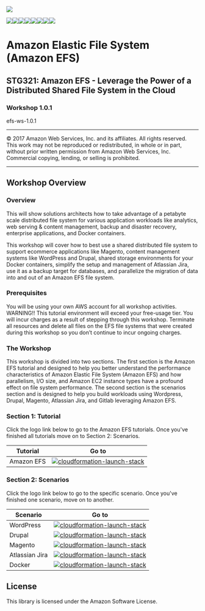 ![](https://s3.amazonaws.com/aws-us-east-1/tutorial/AWS_logo_PMS_300x180.png)

![](https://s3.amazonaws.com/aws-us-east-1/tutorial/100x100_benefit_available.png)![](https://s3.amazonaws.com/aws-us-east-1/tutorial/100x100_benefit_ingergration.png)![](https://s3.amazonaws.com/aws-us-east-1/tutorial/100x100_benefit_ecryption-lock.png)![](https://s3.amazonaws.com/aws-us-east-1/tutorial/100x100_benefit_fully-managed.png)![](https://s3.amazonaws.com/aws-us-east-1/tutorial/100x100_benefit_lowcost-affordable.png)![](https://s3.amazonaws.com/aws-us-east-1/tutorial/100x100_benefit_performance.png)![](https://s3.amazonaws.com/aws-us-east-1/tutorial/100x100_benefit_scalable.png)![](https://s3.amazonaws.com/aws-us-east-1/tutorial/100x100_benefit_storage.png)
# **Amazon Elastic File System (Amazon EFS)**

## STG321: Amazon EFS - Leverage the Power of a Distributed Shared File System in the Cloud

### Workshop 1.0.1

efs-ws-1.0.1

---

© 2017 Amazon Web Services, Inc. and its affiliates. All rights reserved. This work may not be  reproduced or redistributed, in whole or in part, without prior written permission from Amazon Web Services, Inc. Commercial copying, lending, or selling is prohibited.

---

## Workshop Overview

### Overview

This will show solutions architects how to take advantage of a petabyte scale distributed file system for various application workloads like analytics, web serving & content management, backup and disaster recovery, enterprise applications, and Docker containers.

This workshop will cover how to best use a shared distributed file system to support ecommerce applications like Magento, content management systems like WordPress and Drupal, shared storage environments for your Docker containers, simplify the setup and management of Atlassian Jira, use it as a backup target for databases, and parallelize the migration of data into and out of an Amazon EFS file system.

### Prerequisites

You will be using your own AWS account for all workshop activities.
WARNING!! This tutorial environment will exceed your free-usage tier. You will incur charges as a result of stepping through this workshop. Terminate all resources and delete all files on the EFS file systems that were created during this workshop so you don’t continue to incur ongoing charges.

### The Workshop

This workshop is divided into two sections. The first section is the Amazon EFS tutorial and designed to help you better understand the performance characteristics of Amazon Elastic File System (Amazon EFS) and how parallelism, I/O size, and Amazon EC2 instance types have a profound effect on file system performance. The second section is the scenarios section and is designed to help you build workloads using Wordpress, Drupal, Magento, Atlassian Jira, and Gitlab leveraging Amazon EFS.



### Section 1: Tutorial

Click the logo link below to go to the Amazon EFS tutorials. Once you've finished all tutorials move on to Section 2: Scenarios.


| Tutorial | Go to |
| --- | --- 
| Amazon EFS | [![cloudformation-launch-stack](https://s3.amazonaws.com/aws-us-east-1/tutorial/deploy_to_aws_20171004_v2.png)](https://github.com/aws-samples/amazon-efs-workshop/tree/master/tutorial) |



### Section 2: Scenarios

Click the logo link below to go to the specific scenario. Once you've finished one scenario, move on to another.

| Scenario | Go to |
| --- | --- 
| WordPress | [![cloudformation-launch-stack](https://s3.amazonaws.com/aws-us-east-1/tutorial/deploy_to_aws_20171004_v2.png)](https://github.com/aws-samples/amazon-efs-workshop/tree/master/scenarios/wordpress) |
| Drupal | [![cloudformation-launch-stack](https://s3.amazonaws.com/aws-us-east-1/tutorial/deploy_to_aws_20171004_v2.png)](https://github.com/aws-samples/amazon-efs-workshop/tree/master/scenarios/drupal) |
| Magento | [![cloudformation-launch-stack](https://s3.amazonaws.com/aws-us-east-1/tutorial/deploy_to_aws_20171004_v2.png)](https://github.com/aws-samples/amazon-efs-workshop/tree/master/scenarios/magento) |
| Atlassian Jira | [![cloudformation-launch-stack](https://s3.amazonaws.com/aws-us-east-1/tutorial/deploy_to_aws_20171004_v2.png)](https://github.com/aws-samples/amazon-efs-workshop/tree/master/scenarios/atlassian-jira) |
| Docker | [![cloudformation-launch-stack](https://s3.amazonaws.com/aws-us-east-1/tutorial/deploy_to_aws_20171004_v2.png)](https://github.com/aws-samples/amazon-efs-workshop/tree/master/scenarios/docker) |



## License

This library is licensed under the Amazon Software License.
